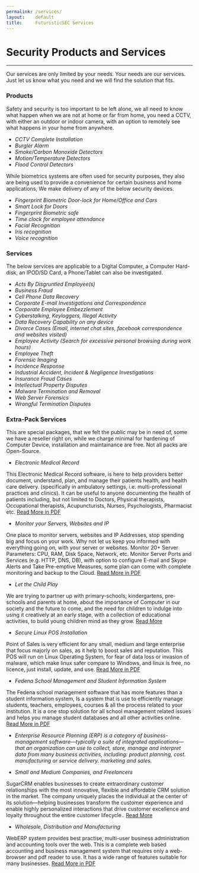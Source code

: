 ```yaml
---
permalink: /services/
layout:    default
title:     FuturisticSEC Services
---
```


# Security Products and Services
--------------------------------

Our services are only limited by your needs. Your needs are our services. Just let us know what you need and we will find the solution that fits.

### Products ###

Safety and security is too important to be left alone, we all need to know what happen when we are not at home or far from home, you need a CCTV, with either an outdoor or indoor camera, with an option to remotely see what happens in your home from anywhere.

* _CCTV Complete Installation_
* _Burgler Alarm_
* _Smoke/Carbon Monoxide Detectors_
* _Motion/Temperature Detectors_
* _Flood Control Detectors_


While biometrics systems are often used for security purposes, they also are being used to provide a convenience for certain business and home applications, We make delivery of any of the below security devices.

* _Fingerprint Biometric Door-lock for Home/Office and Cars_
* _Smart Lock for Doors_
* _Fingerprint Biometric safe_
* _Time clock for employee attendance_
* _Facial Recognition_
* _Iris recognition_
* _Voice recognition_

### Services ###

The below services are applicable to a Digital Computer, a Computer Hard-disk, an IPOD/SD Card, a Phone/Tablet can also be investigated.

* _Acts By Disgruntled Employee(s)_
* _Business Fraud_
* _Cell Phone Data Recovery_
* _Corporate E-mail Investigations and Correspondence_
* _Corporate Employee Embezzlement_
* _Cyberstalking, Keyloggers, Illegal Activity_
* _Data Recovery Capability on any device_
* _Divorce Cases (Email, internet chat sites, facebook correspondence and websites visited)_
* _Employee Activity (Search for excessive personal browsing during work hours)_
* _Employee Theft_
* _Forensic Imaging_
* _Incidence Response_
* _Industrial Accident, Incident & Negligence Investigations_
* _Insurance Fraud Cases_
* _Intellectual Property Disputes_
* _Malware Termination and Removal_
* _Web Server Forensics_ 
* _Wrongful Termination Disputes_


### Extra-Pack Services ###
 

This are special packages, that we felt the public may be in need of, some we have a reseller right on, while we charge minimal for hardening of Computer Device, installation and maintainance are free. Not all packs are Open-Source.

* _Electronic Medical Record_

This Electronic Medical Record software, is here to help providers better document, understand, plan, and manage their patients health, and health care delivery. (specifically in ambulatory settings, i.e. multi-professional practices and clinics). It can be useful to anyone documenting the health of patients including, but not limited to Doctors, Physical therapists, Occupational therapists, Acupuncturists, Nurses, Psychologists, Pharmacist etc. [Read More in PDF](/extras/Gnumed.pdf)

* _Monitor your Servers, Websites and IP_

One place to monitor servers, websites and IP Addresses, stop spending big and focus on your work. Why not let us keep you informed with everything going on, with your server or websites. Monitor 20+ Server Parameters: CPU, RAM, Disk Space, Network, etc. Monitor Server Ports and Services (e.g. HTTP, DNS, DB), with option to configure E-mail and Skype Alerts and Take Pre-emptive Measures, some plan can come with complete monitoring and backup to the Cloud. [Read More in PDF](/extras/Monitors.pdf)

* _Let the Child Play_

We are trying to partner up with primary-schools, kindergartens, pre-schools and parents at home, about the importance of Computer in our society and the future to come, and the need for children to indulge into using it creatively at an early stage, with a collection of educational activities, to build young children mind as they grow. [Read More](http://www.futuristicsec.com/blog/2016/Childsplay/)
 
* _Secure Linux POS Installation_

Point of Sales is very efficient for any small, medium and large enterprise that focus majorly on sales, as it help to boost sales and reputation. This POS will run on Linux Operating System, for fear of data loss or invasion of malware, which make linux safer compare to Windows, and linux is free, no licence, just install, update, and use. [Read More in PDF](/extras/POS.pdf)

* _Fedena School Management and Student Information System_

The Fedena school management software that has more features than a student information system, Is a system that is use to efficiently manage students, teachers, employees, courses & all the process related to your institution. It is a one stop solution for all school management related issues and helps you manage student databases and all other activities online.  [Read More in PDF](/extras/Fededna.pdf)

* _Enterprise Resource Planning (ERP) is a category of business-management software—typically a suite of integrated applications—that an organization can use to collect, store, manage and interpret data from many business activities, including: product planning, cost. manufacturing or service delivery. marketing and sales._

* _Small and Medium Companies, and Freelancers_

SugarCRM enables businesses to create extraordinary customer relationships with the most innovative, flexible and affordable CRM solution in the market. The company uniquely places the individual at the center of its solution—helping businesses transform the customer experience and enable highly personalized interactions that drive customer excellence and loyalty throughout the entire customer lifecycle..  [Read More](http://www.futuristicsec.com/blog/2016/customer-relationship-management-software-Sugar/)

* _Wholesale, Distribution and Manufacturing_

WebERP system provides best practise, multi-user business administration and accounting tools over the web. This is a complete web based accounting and business management system that requires only a web-browser and pdf reader to use. It has a wide range of features suitable for many businesses. [Read More in PDF](/extras/Weberp.pdf)

